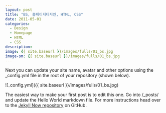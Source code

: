 ```yaml
---
layout: post
title: "BS, 홈페이지디자인, HTML, CSS"
date: 2011-05-01
categories:
  - Design
  - Homepage
  - HTML
  - CSS
description: 
image: {{ site.baseurl }}/images/fulls/01_bs.jpg
image-sm: {{ site.baseurl }}/images/fulls/01_bs.jpg
---
```


Next you can update your site name, avatar and other options using the _config.yml file in the root of your repository (shown below).

![_config.yml]({{ site.baseurl }}/images/fulls/01_bs.jpg)

The easiest way to make your first post is to edit this one. Go into /_posts/ and update the Hello World markdown file. For more instructions head over to the [Jekyll Now repository](https://github.com/barryclark/jekyll-now) on GitHub.